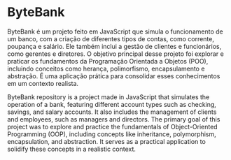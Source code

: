 # ByteBank
ByteBank é um projeto feito em JavaScript que simula o funcionamento de um banco, com a criação de diferentes tipos de contas, como corrente, poupança e salário. Ele também inclui a gestão de clientes e funcionários, como gerentes e diretores. O objetivo principal desse projeto foi explorar e praticar os fundamentos da Programação Orientada a Objetos (POO), incluindo conceitos como herança, polimorfismo, encapsulamento e abstração. É uma aplicação prática para consolidar esses conhecimentos em um contexto realista.

ByteBank repository is a project made in JavaScript that simulates the operation of a bank, featuring different account types such as checking, savings, and salary accounts. It also includes the management of clients and employees, such as managers and directors. The primary goal of this project was to explore and practice the fundamentals of Object-Oriented Programming (OOP), including concepts like inheritance, polymorphism, encapsulation, and abstraction. It serves as a practical application to solidify these concepts in a realistic context.
